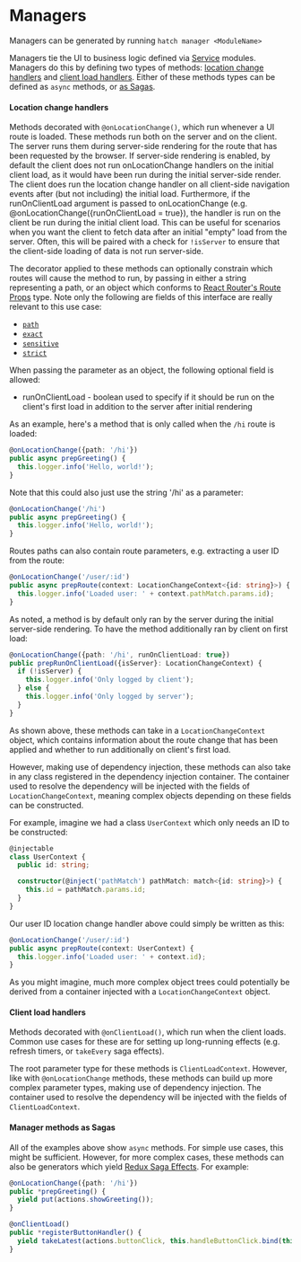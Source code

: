 # Managers
Managers can be generated by running `hatch manager <ModuleName>`

Managers tie the UI to business logic defined via [Service](../services) modules. Managers do this by 
defining two types of methods: 
[location change handlers](#location-change-handlers) and 
[client load handlers](#client-load-handlers). Either of these methods types can be defined as `async` methods, or 
[as Sagas](#manager-methods-as-sagas).


#### Location change handlers
Methods decorated with `@onLocationChange()`, which run whenever a UI route is loaded. These methods run both on the
server and on the client. The server runs them during server-side rendering for the route that has been requested
by the browser. If server-side rendering is enabled, by default the client does not run onLocationChange handlers on the 
initial client load, as it would have been run during the initial server-side render. The client does run the location 
change handler on all client-side navigation events after (but not including) the initial load. Furthermore, if the 
runOnClientLoad argument is passed to onLocationChange (e.g. @onLocationChange({runOnClientLoad = true}), the handler is 
run on the client be run during the initial client load. This can be useful for scenarios when you want the client to fetch 
data after an initial "empty" load from the server. Often, this will be paired with a check for `!isServer` to ensure that 
the client-side loading of data is not run server-side.

The decorator applied to these methods can optionally constrain which routes will cause the method to run, by passing
in either a string representing a path, or an object which conforms to
[React Router's Route Props](https://github.com/ReactTraining/react-router/blob/master/packages/react-router/docs/api/Route.md#route-props)
type. Note only the following are fields of this interface are really relevant to this use case: 
* [`path`](https://github.com/ReactTraining/react-router/blob/master/packages/react-router/docs/api/Route.md#path-string--string)
* [`exact`](https://github.com/ReactTraining/react-router/blob/master/packages/react-router/docs/api/Route.md#exact-bool)
* [`sensitive`](https://github.com/ReactTraining/react-router/blob/master/packages/react-router/docs/api/Route.md#sensitive-bool)
* [`strict`](https://github.com/ReactTraining/react-router/blob/master/packages/react-router/docs/api/Route.md#strict-bool)

When passing the parameter as an object, the following optional field is allowed:
* runOnClientLoad - boolean used to specify if it should be run on the client's first load in addition to the server after 
initial rendering

As an example, here's a method that is only called when the `/hi` route is loaded:

```typescript
@onLocationChange({path: '/hi'})
public async prepGreeting() {
  this.logger.info('Hello, world!');
}
```
Note that this could also just use the string '/hi' as a parameter:
```typescript
@onLocationChange('/hi')
public async prepGreeting() {
  this.logger.info('Hello, world!');
}
```
Routes paths can also contain route parameters, e.g. extracting a user ID from the route:
```typescript
@onLocationChange('/user/:id')
public async prepRoute(context: LocationChangeContext<{id: string}>) {
  this.logger.info('Loaded user: ' + context.pathMatch.params.id);
}
```

As noted, a method is by default only ran by the server during the initial server-side rendering. To have the method 
additionally ran by client on first load:
```typescript
@onLocationChange({path: '/hi', runOnClientLoad: true})
public prepRunOnClientLoad({isServer}: LocationChangeContext) {
  if (!isServer) {
    this.logger.info('Only logged by client');
  } else {
    this.logger.info('Only logged by server');
  }
}
```

As shown above, these methods can take in a `LocationChangeContext` object, which contains information about the 
route change that has been applied and whether to run additionally on client's first load.

However, making use of dependency injection, these methods can also take in any class registered in the dependency 
injection container. The container used to resolve the dependency will be injected with the fields of
`LocationChangeContext`, meaning complex objects depending on these fields can be constructed.

For example, imagine we had a class `UserContext` which only needs an ID to be constructed:
```typescript
@injectable
class UserContext {
  public id: string;

  constructor(@inject('pathMatch') pathMatch: match<{id: string}>) {
    this.id = pathMatch.params.id;
  }
}
```

Our user ID location change handler above could simply be written as this:

```typescript
@onLocationChange('/user/:id')
public async prepRoute(context: UserContext) {
  this.logger.info('Loaded user: ' + context.id);
}
```
As you might imagine, much more complex object trees could potentially be derived from a container injected with a
`LocationChangeContext` object.

#### Client load handlers
Methods decorated with `@onClientLoad()`, which run when the client loads. Common use cases for these are for setting
up long-running effects (e.g. refresh timers, or `takeEvery` saga effects).

The root parameter type for these methods is `ClientLoadContext`. However, like with `@onLocationChange` methods, 
these methods can build up more complex parameter types, making use of dependency injection. The container used to
resolve the dependency will be injected with the fields of `ClientLoadContext`.

#### Manager methods as Sagas
All of the examples above show `async` methods. For simple use cases, this might be sufficient. However, for more 
complex cases, these methods can also be generators which yield 
[Redux Saga Effects](https://redux-saga.js.org/docs/basics/DeclarativeEffects.html). For example:
   ```typescript
   @onLocationChange({path: '/hi'})
   public *prepGreeting() {
     yield put(actions.showGreeting());
   }
   ```

   ```typescript
   @onClientLoad()
   public *registerButtonHandler() {
     yield takeLatest(actions.buttonClick, this.handleButtonClick.bind(this));
   }
   ```
